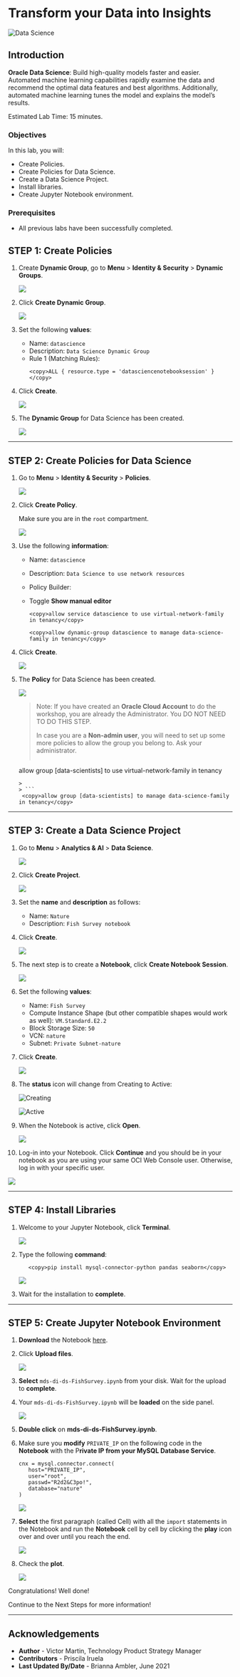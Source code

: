 # Transform your Data into Insights

![Data Science](images/ds_banner.jpg)

## Introduction

**Oracle Data Science**: Build high-quality models faster and easier. Automated machine learning capabilities rapidly examine the data and recommend the optimal data features and best algorithms. Additionally, automated machine learning tunes the model and explains the model’s results.

[](youtube:_Z5PdpdEklI)


Estimated Lab Time: 15 minutes.

### Objectives

In this lab, you will:

- Create Policies.
- Create Policies for Data Science.
- Create a Data Science Project.
- Install libraries.
- Create Jupyter Notebook environment.

### Prerequisites

- All previous labs have been successfully completed.

## **STEP 1:** Create Policies

1. Create **Dynamic Group**, go to **Menu** > **Identity & Security** > **Dynamic Groups**.

   ![](images/ds_dynamic_group_menu.png)

2. Click **Create Dynamic Group**.

   ![](images/ds_dynamic_group_create_button.png)

3. Set the following **values**:

      - Name: `datascience`
      - Description: `Data Science Dynamic Group`
      - Rule 1 (Matching Rules):
         ```
         <copy>ALL { resource.type = 'datasciencenotebooksession' }</copy>
         ```

4. Click **Create**.

   ![](images/ds_dynamic_group_create.png)

5. The **Dynamic Group** for Data Science has been created.

   ![](images/ds_dynamic_group_review.png)

---

## **STEP 2:** Create Policies for Data Science

1. Go to **Menu** > **Identity & Security** > **Policies**.

   ![](images/identity_policies_menu.png)

2. Click **Create Policy**.

   Make sure you are in the `root` compartment.

   ![](images/ds_policies_create_button.png)

3. Use the following **information**:

      - Name: `datascience`
      - Description: `Data Science to use network resources`
      - Policy Builder:
      - Toggle **Show manual editor**

         ```
         <copy>allow service datascience to use virtual-network-family in tenancy</copy>
         ```

         ```
         <copy>allow dynamic-group datascience to manage data-science-family in tenancy</copy>
         ```

4. Click **Create**.

   ![](images/ds_policies_create.png)

5. The **Policy** for Data Science has been created.

   ![](images/ds_policies_create_review.png)

   > Note: If you have created an **Oracle Cloud Account** to do the workshop, you are already the Administrator. You DO NOT NEED TO DO THIS STEP.
   >
   > In case you are a **Non-admin user**, you will need to set up some more policies to allow the group you belong to. Ask your administrator.
   >
   > ```
    <copy>allow group [data-scientists] to use virtual-network-family in tenancy</copy>
   ```
   >
   > ```
    <copy>allow group [data-scientists] to manage data-science-family in tenancy</copy>
   ```

---

## **STEP 3:** Create a Data Science Project

1. Go to **Menu** > **Analytics & AI** > **Data Science**.

   ![](images/ds_menu.png)

2. Click **Create Project**.

   ![](images/ds_create_project_button.png)

3. Set the **name** and **description** as follows:

      - Name: `Nature`
      - Description: `Fish Survey notebook`

4. Click **Create**.

   ![](images/ds_create_project.png)

5. The next step is to create a **Notebook**, click **Create Notebook Session**.

   ![](images/ds_create_notebook.png)

6. Set the following **values**:

      - Name: `Fish Survey`
      - Compute Instance Shape (but other compatible shapes would work as well): `VM.Standard.E2.2`
      - Block Storage Size: `50`
      - VCN: `nature`
      - Subnet: `Private Subnet-nature`

7. Click **Create**.

   ![](images/ds_create_notebook_create.png)

8. The **status** icon will change from Creating to Active:

   ![Creating](images/datascience-creating.png)

   ![Active](images/datascience-active.png)

9. When the Notebook is active, click **Open**.

   ![](images/ds_create_notebook_open.png)

10. Log-in into your Notebook. Click **Continue** and you should be in your notebook as you are using your same OCI Web Console user. Otherwise, log in with your specific user.

   ![](images/ds_notebook_login.png)

---

## **STEP 4:** Install Libraries

1. Welcome to your Jupyter Notebook, click **Terminal**.

   ![](images/ds_notebook_terminal.png)

2. Type the following **command**:

   ```
      <copy>pip install mysql-connector-python pandas seaborn</copy>
   ```

   ![](images/ds_notebook_terminal_install.png)

3. Wait for the installation to **complete**.

---

## **STEP 5:** Create Jupyter Notebook Environment

1. **Download** the Notebook <a href="https://objectstorage.eu-frankfurt-1.oraclecloud.com/p/7NRyIRdKbZ6x3yNsDxqwTlWOk5s3aEzZ-sxTQ7bAGBGZrtrgtEczXxO2Jg_Uc8da/n/odca/b/workshops-livelabs-do-not-delete/o/mds-di-ds-FishSurvey.ipynb" target="\_blank">here</a>.

2. Click **Upload files**.

   ![](images/ds_notebook_upload.png)

3. **Select** `mds-di-ds-FishSurvey.ipynb` from your disk. Wait for the upload to **complete**.

4. Your `mds-di-ds-FishSurvey.ipynb` will be **loaded** on the side panel.

   ![](images/ds_notebook_fish_notebook.png)

5. **Double click** on **mds-di-ds-FishSurvey.ipynb**.

6. Make sure you **modify** `PRIVATE_IP` on the following code in the **Notebook** with the P**rivate IP from your MySQL Database Service**.

   ```
   cnx = mysql.connector.connect(
      host="PRIVATE_IP",
      user="root",
      passwd="R2d2&C3po!",
      database="nature"
   )
   ```

   ![](images/ds_notebook_fish_notebook_run.png)

7. **Select** the first paragraph (called Cell) with all the `import` statements in the Notebook and run the **Notebook** cell by cell by clicking the **play** icon over and over until you reach the end.

   ![](images/ds_notebook_fish_notebook_head.png)

8. Check the **plot**.

   ![](images/ds_notebook_fish_notebook_plot.png)

Congratulations! Well done!

Continue to the Next Steps for more information!

---

## **Acknowledgements**

- **Author** - Victor Martin, Technology Product Strategy Manager
- **Contributors** - Priscila Iruela
- **Last Updated By/Date** - Brianna Ambler, June 2021